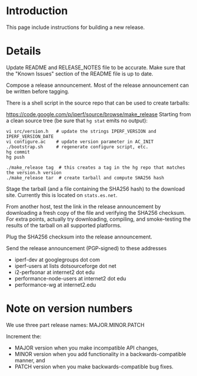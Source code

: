 # Introduction #

This page include instructions for building a new release.


# Details #

Update README and RELEASE\_NOTES file to be accurate. Make sure
that the "Known Issues" section of the README file is up to date.

Compose a release announcement.  Most of the release announcement can be written before tagging.

There is a shell script in the source repo that can be used to create tarballs:

https://code.google.com/p/iperf/source/browse/make_release
Starting from a clean source tree (be sure that `hg stat` emits no output):

```
vi src/version.h   # update the strings IPERF_VERSION and IPERF_VERSION_DATE
vi configure.ac    # update version parameter in AC_INIT
./bootstrap.sh     # regenerate configure script, etc.
hg commit
hg push

./make_release tag  # this creates a tag in the hg repo that matches the version.h version
./make_release tar  # create tarball and compute SHA256 hash
```

Stage the tarball (and a file containing the SHA256 hash) to the download site.  Currently this is located on `stats.es.net`.

From another host, test the link in the release announcement by downloading a fresh copy of the file and verifying the SHA256 checksum.  For extra points, actually try downloading, compiling, and smoke-testing the results of the tarball on all supported platforms.

Plug the SHA256 checksum into the release announcement.

Send the release announcement (PGP-signed) to these addresses

  * iperf-dev at googlegroups dot com
  * iperf-users at lists dotsourceforge dot net
  * i2-perfsonar at internet2 dot edu
  * performance-node-users at internet2 dot edu
  * performance-wg at internet2.edu

# Note on version numbers #

We use three part release names:  MAJOR.MINOR.PATCH

Increment the:

  * MAJOR version when you make incompatible API changes,
  * MINOR version when you add functionality in a backwards-compatible manner, and
  * PATCH version when you make backwards-compatible bug fixes.